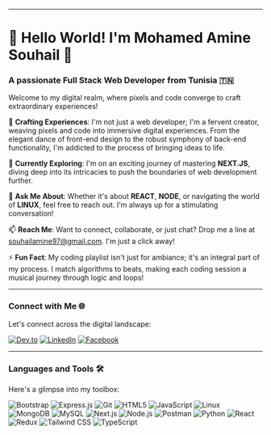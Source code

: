 
---

# 👋 Hello World! I'm Mohamed Amine Souhail 🌟
### A passionate Full Stack Web Developer from Tunisia 🇹🇳

Welcome to my digital realm, where pixels and code converge to craft extraordinary experiences!

🎨 **Crafting Experiences**: I'm not just a web developer; I'm a fervent creator, weaving pixels and code into immersive digital experiences. From the elegant dance of front-end design to the robust symphony of back-end functionality, I'm addicted to the process of bringing ideas to life.

🌱 **Currently Exploring**: I'm on an exciting journey of mastering **NEXT.JS**, diving deep into its intricacies to push the boundaries of web development further.

💬 **Ask Me About**: Whether it's about **REACT**, **NODE**, or navigating the world of **LINUX**, feel free to reach out. I'm always up for a stimulating conversation!

📫 **Reach Me**: Want to connect, collaborate, or just chat? Drop me a line at [souhailamine97@gmail.com](mailto:souhailamine97@gmail.com). I'm just a click away!

⚡ **Fun Fact**: My coding playlist isn't just for ambiance; it's an integral part of my process. I match algorithms to beats, making each coding session a musical journey through logic and loops!

---

### Connect with Me 🌐
Let's connect across the digital landscape:

[![Dev.to](https://img.shields.io/badge/dev.to-Mohamed_Amine_Souhail-000?style=flat-square&logo=dev.to)](https://dev.to/mohamedaminesouhail)
[![LinkedIn](https://img.shields.io/badge/LinkedIn-Amine_Souhail-0077B5?style=flat-square&logo=linkedin)](https://linkedin.com/in/aminesouhail)
[![Facebook](https://img.shields.io/badge/Facebook-Amine_Souhail-1877F2?style=flat-square&logo=facebook)](https://fb.com/aminesouhail)

---

### Languages and Tools 🛠️
Here's a glimpse into my toolbox:

![Bootstrap](https://img.shields.io/badge/-Bootstrap-7952B3?style=flat-square&logo=bootstrap&logoColor=white)
![Express.js](https://img.shields.io/badge/-Express.js-000?style=flat-square&logo=express&logoColor=white)
![Git](https://img.shields.io/badge/-Git-F05032?style=flat-square&logo=git&logoColor=white)
![HTML5](https://img.shields.io/badge/-HTML5-E34F26?style=flat-square&logo=html5&logoColor=white)
![JavaScript](https://img.shields.io/badge/-JavaScript-F7DF1E?style=flat-square&logo=javascript&logoColor=black)
![Linux](https://img.shields.io/badge/-Linux-FCC624?style=flat-square&logo=linux&logoColor=black)
![MongoDB](https://img.shields.io/badge/-MongoDB-47A248?style=flat-square&logo=mongodb&logoColor=white)
![MySQL](https://img.shields.io/badge/-MySQL-4479A1?style=flat-square&logo=mysql&logoColor=white)
![Next.js](https://img.shields.io/badge/-Next.js-000000?style=flat-square&logo=next.js&logoColor=white)
![Node.js](https://img.shields.io/badge/-Node.js-339933?style=flat-square&logo=node.js&logoColor=white)
![Postman](https://img.shields.io/badge/-Postman-FF6C37?style=flat-square&logo=postman&logoColor=white)
![Python](https://img.shields.io/badge/-Python-3776AB?style=flat-square&logo=python&logoColor=white)
![React](https://img.shields.io/badge/-React-61DAFB?style=flat-square&logo=react&logoColor=black)
![Redux](https://img.shields.io/badge/-Redux-764ABC?style=flat-square&logo=redux&logoColor=white)
![Tailwind CSS](https://img.shields.io/badge/-Tailwind_CSS-38B2AC?style=flat-square&logo=tailwind-css&logoColor=white)
![TypeScript](https://img.shields.io/badge/-TypeScript-3178C6?style=flat-square&logo=typescript&logoColor=white)

